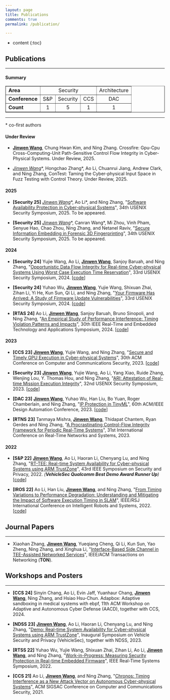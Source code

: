 ```yaml
---
layout: page
title: Publications
comments: true
permalink: /publication/

---
```


* content
{:toc}


## Publications

---

#### Summary

<table border="1" align="center">
 <tr>
  <td> <strong> Area </strong> </td>
  <td colspan="3" align="center"> Security </td>
  <td colspan="1" align="center"> Architecture </td>  
 </tr>
 <tr>
  <td> <strong> Conference </strong> </td>
  <td> S&P </td>
  <td> Security </td>
  <td> CCS </td>
  <td align="center"> DAC </td>
 </tr>
  <tr>
  <td> <strong> Count </strong> </td>
  <td align="center"> 1 </td>
  <td align="center"> 5 </td>
  <td align="center"> 1 </td>
  <td align="center"> 1 </td>
 </tr>
</table>



---
\* co-first authors

#### Under Review
* **<u>Jinwen Wang</u>**, Chung Hwan Kim, and Ning Zhang. Crossfire: Gpu-Cpu Cross-Computing-Unit Path-Sensitive Control Flow Integrity in Cyber-Physical Systems. Under Review, 2025.

<!-- * **<u>Jinwen Wang*</u>**, Ao Li*, and Ning Zhang, Software Availability Protection in Cyber-physical Systems.
Under Review, 2025. -->

* **<u>Jinwen Wang*</u>**, Hongchao Zhang*, Ao Li, Chuanrui Jiang, Andrew Clark, and Ning Zhang, ConTest: Taming the Cyber-physical Input Space in Fuzz Testing with Control Theory. Under Review, 2025.

<!-- * Canran Wang*, **<u>Jinwen Wang*</u>**, Mi Zhou, Vinh Pham, Senyue Hao, Chao Zhou, Ning Zhang, and Netanel Raviv, Secure Information Embedding in Forensic 3D Fingerprinting. Under Review, 2025. -->

#### 2025

* **[Security 25]** **<u>Jinwen Wang*</u>**, Ao Li*, and Ning Zhang, "[Software Availability Protection in Cyber-physical Systems](https://j1nwenwang.github.io/publication/)", 34th USENIX Security Symposium, 2025. To be appeared.

* **[Security 25]** **<u>Jinwen Wang*</u>**, Canran Wang*, Mi Zhou, Vinh Pham, Senyue Hao, Chao Zhou, Ning Zhang, and Netanel Raviv, "[Secure Information Embedding in Forensic 3D Fingerprinting](https://j1nwenwang.github.io/publication/)", 34th USENIX Security Symposium, 2025. To be appeared.


#### 2024

* **[Security 24]** Yujie Wang, Ao Li, **<u>Jinwen Wang</u>**, Sanjoy Baruah, and Ning Zhang, "[Opportunistic Data Flow Integrity for Real-time Cyber-physical Systems Using Worst Case Execution Time Reservation](https://www.usenix.org/system/files/sec23winter-prepub-485-wang-yujie.pdf)", 33rd USENIX Security Symposium, 2024. [[code](https://github.com/WUSTL-CSPL/OP-DFI)]

* **[Security 24]** Yuhao Wu, **<u>Jinwen Wang</u>**, Yujie Wang, Shixuan Zhai, Zihan Li, Yi He, Kun Sun, Qi Li, and Ning Zhang, "[Your Firmware Has Arrived: A Study of Firmware Update Vulnerabilities](https://www.usenix.org/system/files/usenixsecurity24-wu-yuhao.pdf)", 33rd USENIX Security Symposium, 2024. [[code](https://github.com/WUSTL-CSPL/ChkUp)]

* **[RTAS 24]** Ao Li, **<u>Jinwen Wang</u>**, Sanjoy Baruah, Bruno Sinopoli, and Ning Zhang, "[An Empirical Study of Performance Interference: Timing Violation Patterns and Impacts](https://cybersecurity.seas.wustl.edu/paper/rtas24_timetrap.pdf)", 30th IEEE Real-Time and Embedded Technology and Applications Symposium, 2024. [[code](https://github.com/WUSTL-CSPL/TimeTrap)]
#### 2023

* **[CCS 23]** **<u>Jinwen Wang</u>**, Yujie Wang, and Ning Zhang, "[Secure and Timely GPU Execution in Cyber-physical Systems](https://dl.acm.org/doi/pdf/10.1145/3576915.3623197)", 30th ACM Conference on Computer and Communications Security, 2023. [[code](https://j1nwenwang.github.io/publication/)]

* **[Security 23]** **<u>Jinwen Wang</u>**, Yujie Wang, Ao Li, Yang Xiao, Ruide Zhang, Wenjing Lou, Y. Thomas Hou, and Ning Zhang, "[ARI: Attestation of Real-time Mission Execution Integrity](https://www.usenix.org/system/files/usenixsecurity23-wang-jinwen.pdf)", 32nd USENIX Security Symposium, 2023. [[code](https://github.com/WUSTL-CSPL/ARI)]

* **[DAC 23]** **<u>Jinwen Wang</u>**, Yuhao Wu, Han Liu, Bo Yuan, Roger Chamberlain, and Ning Zhang, "[IP Protection in TinyML](https://cybersecurity.seas.wustl.edu/paper/wang2023ip.pdf)", 60th ACM/IEEE Design Automation Conference, 2023. [[code](https://github.com/WUSTL-CSPL/TinyML)]

* **[RTNS 23]** Tanmaya Mishra, **<u>Jinwen Wang</u>**, Thidapat Chantem, Ryan Gerdes and Ning Zhang, "[A Procrastinating Control-Flow Integrity Framework for Periodic Real-Time Systems](https://dl.acm.org/doi/pdf/10.1145/3575757.3575762)", 31st International Conference on Real-Time Networks and Systems, 2023. 

#### 2022


* **[S&P 22]** **<u>Jinwen Wang</u>**, Ao Li, Haoran Li, Chenyang Lu, and Ning Zhang, "[RT-TEE: Real-time System Availability for Cyber-physical Systems using ARM TrustZone](https://par.nsf.gov/servlets/purl/10373878)", 43rd IEEE Symposium on Security and Privacy, 2022. *(**VehicleSec Qualcomm Best Demo Award Runner Up**)*  [[code](https://github.com/WUSTL-CSPL/RT-TEE)]

* **[IROS 22]** Ao Li, Han Liu, **<u>Jinwen Wang</u>**, and Ning Zhang, "[From Timing Variations to Performance Degradation: Understanding and Mitigating the Impact of Software Execution Timing in SLAM](https://cybersecurity.seas.wustl.edu/paper/ao-iros22.pdf)", IEEE/RSJ International Conference on Intelligent Robots and Systems, 2022. [[code](https://github.com/WUSTL-CSPL/Timing-Adaptive-SLAM)]

## Journal Papers

---

* Xiaohan Zhang, **<u>Jinwen Wang</u>**, Yueqiang Cheng, Qi Li, Kun Sun, Yao Zheng, Ning Zhang, and Xinghua Li, "[Interface-Based Side Channel in TEE-Assisted Networked Services](https://ieeexplore.ieee.org/abstract/document/10184979)", IEEE/ACM Transactions on Networking (**TON**).


## Workshops and Posters 

---

* **[CCS 24]** Sinyin Chang, Ao Li, Evin Jaff, Yuanhaur Chang, **<u>Jinwen Wang</u>**, Ning Zhang, and Hsiao Hsu-Chun. Adapbox: Adaptive sandboxing in medical systems with ebpf, 11th ACM Workshop on Adaptive and Autonomous Cyber Defense (AACD), together with CCS, 2024.

* **[NDSS 23]** **<u>Jinwen Wang</u>**, Ao Li, Haoran Li, Chenyang Lu, and Ning Zhang, "[Demo: Real-time System Availability for Cyber-physical Systems using ARM TrustZone](https://www.ndss-symposium.org/wp-content/uploads/2023/02/vehiclesec2023-23040-paper.pdf)", Inaugural Symposium on Vehicle Security and Privacy (VehicleSec), together with NDSS, 2023.

* **[RTSS 22]** Yuhao Wu, Yujie Wang, Shixuan Zhai, Zihan Li, Ao Li, **<u>Jinwen Wang</u>**, and Ning Zhang, "[Work-in-Progress: Measuring Security Protection in Real-time Embedded Firmware](https://scholar.google.com/citations?view_op=view_citation&hl=en&user=V1YK5kYAAAAJ&citation_for_view=V1YK5kYAAAAJ:ufrVoPGSRksC)", IEEE Real-Time Systems Symposium, 2022.

* **[CCS 21]** Ao Li, **<u>Jinwen Wang</u>**, and Ning Zhang, "[Chronos: Timing Interference as a New Attack Vector on Autonomous Cyber-physical Systems](https://scholar.google.com/citations?view_op=view_citation&hl=en&user=V1YK5kYAAAAJ&citation_for_view=V1YK5kYAAAAJ:IjCSPb-OGe4C)", ACM SIGSAC Conference on Computer and Communications Security, 2021.
